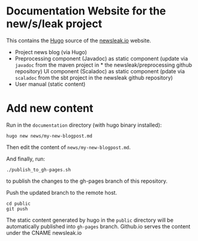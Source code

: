 # Documentation Website for the new/s/leak project

This contains the [Hugo](https://gohugo.io/) source of the [newsleak.io](https://newsleak.io) website.

* Project news blog (via Hugo)
* Preprocessing component (Javadoc) as static component (update via `javadoc` from the maven project in * the newsleak/preprocessing github repository)
UI component (Scaladoc)  as static component (pdate via `scaladoc` from the sbt project in the newsleak github repository)
* User manual (static content)

# Add new content

Run in the `documentation` directory (with hugo binary installed):

```
hugo new news/my-new-blogpost.md
```

Then edit the content of `news/my-new-blogpost.md`.

And finally, run:

```
./publish_to_gh-pages.sh
```

to publish the changes to the gh-pages branch of this repository. 

Push the updated branch to the remote host.

```
cd public
git push
```

The static content generated by hugo in the `public` directory will be automatically published into `gh-pages` branch. Github.io serves the content under the CNAME newsleak.io

